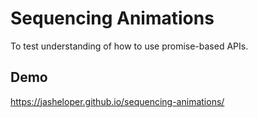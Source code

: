 # Sequencing Animations

To test understanding of how to use promise-based APIs.


## Demo

https://jasheloper.github.io/sequencing-animations/